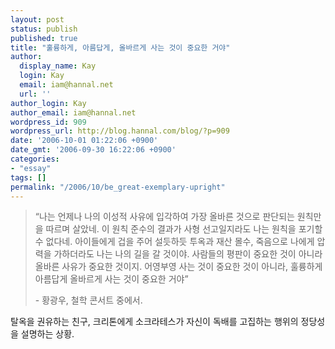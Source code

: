 ```yaml
---
layout: post
status: publish
published: true
title: "훌륭하게, 아름답게, 올바르게 사는 것이 중요한 거야"
author:
  display_name: Kay
  login: Kay
  email: iam@hannal.net
  url: ''
author_login: Kay
author_email: iam@hannal.net
wordpress_id: 909
wordpress_url: http://blog.hannal.com/blog/?p=909
date: '2006-10-01 01:22:06 +0900'
date_gmt: '2006-09-30 16:22:06 +0900'
categories:
- "essay"
tags: []
permalink: "/2006/10/be_great-exemplary-upright"
---
```

<blockquote>“나는 언제나 나의 이성적 사유에 입각하여 가장 올바른 것으로 판단되는 원칙만을 따르며 살았네. 이 원칙 준수의 결과가 사형 선고일지라도 나는 원칙을 포기할 수 없다네. 아이들에게 겁을 주어 설듯하듯 투옥과 재산 몰수, 죽음으로 나에게 압력을 가하더라도 나는 나의 길을 갈 것이야. 사람들의 평판이 중요한 것이 아니라 올바른 사유가 중요한 것이지. 어영부영 사는 것이 중요한 것이 아니라, 훌륭하게 아름답게 올바르게 사는 것이 중요한 거야”</p>
<p>- 황광우, 철학 콘서트 중에서.</p></blockquote>
<p>탈옥을 권유하는 친구, 크리톤에게 소크라테스가 자신이 독배를 고집하는 행위의 정당성을 설명하는 상황.</p>
